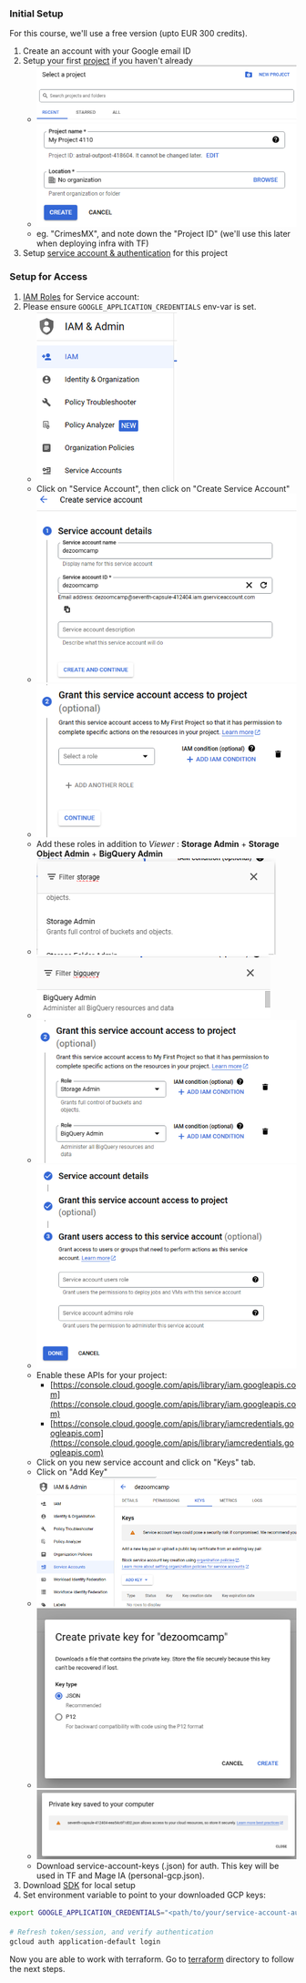 ### Initial Setup

[](https://github.com/DataTalksClub/data-engineering-zoomcamp/blob/main/01-docker-terraform/1_terraform_gcp/2_gcp_overview.md#initial-setup)

For this course, we'll use a free version (upto EUR 300 credits).

1. Create an account with your Google email ID
2. Setup your first [project](https://console.cloud.google.com/) if you haven't already
    - ![](images/create_new_project.png)
    - ![](images/create_new_project_form.png)
    - eg. "CrimesMX", and note down the "Project ID" (we'll use this later when deploying infra with TF)
3. Setup [service account & authentication](https://cloud.google.com/docs/authentication/getting-started) for this project

### Setup for Access


1. [IAM Roles](https://cloud.google.com/storage/docs/access-control/iam-roles) for Service account:
3. Please ensure `GOOGLE_APPLICATION_CREDENTIALS` env-var is set.
    - ![](images/aim_menu.png)
    - Click on "Service Account", then click on "Create Service Account"
    - ![](images/create_new_service_account_1.png)
    - ![](images/create_new_service_account_2.png)
    - Add these roles in addition to _Viewer_ : **Storage Admin** + **Storage Object Admin** + **BigQuery Admin**
    - ![](images/create_new_service_account_3.png)
    - ![](images/create_new_service_account_4.png)
    - ![](images/create_new_service_account_5.png)
    - ![](images/create_new_service_account_6.png)
    - Enable these APIs for your project:
        - [https://console.cloud.google.com/apis/library/iam.googleapis.com](https://console.cloud.google.com/apis/library/iam.googleapis.com)
        - [https://console.cloud.google.com/apis/library/iamcredentials.googleapis.com](https://console.cloud.google.com/apis/library/iamcredentials.googleapis.com)
    - Click on you new service account and click on "Keys" tab.
    - Click on "Add Key"
    - ![](images/create_new_service_key_1.png)
    - ![](images/create_new_service_key_2.png)
    - ![](images/create_new_service_key_3.png)
    - Download service-account-keys (.json) for auth. This key will be used in TF and Mage IA (personal-gcp.json).
4. Download [SDK](https://cloud.google.com/sdk/docs/quickstart) for local setup
5. Set environment variable to point to your downloaded GCP keys:
```sh
export GOOGLE_APPLICATION_CREDENTIALS="<path/to/your/service-account-authkeys>.json"

# Refresh token/session, and verify authentication
gcloud auth application-default login
```

Now you are able to work with terraform. Go to [terraform](https://github.com/kiramishima/crimes_in_mexico_city_analysis/tree/master/terraform) directory to follow the next steps.
